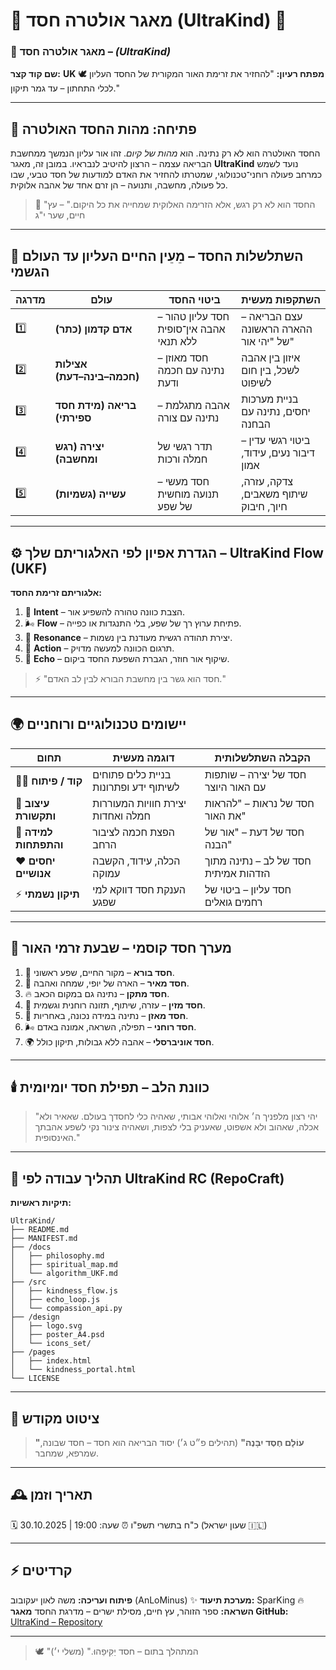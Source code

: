 # 🌊 מאגר אולטרה חסד (UltraKind) 💎


### 🌊 מאגר אולטרה חסד – *(UltraKind)*

**שם קוד קצר:** **UK** 🕊️
**מפתח רעיון:** "להחזיר את זרימת האור המקורית של החסד העליון לכלי התחתון – עד גמר תיקון."

---

## 🌟 פתיחה: מהות החסד האולטרה

החסד האולטרה הוא לא רק נתינה. הוא *מהות של קיום*. זהו אור עליון הנמשך ממחשבת הבריאה עצמה – הרצון להיטיב לנבראיו.
במובן זה, מאגר **UltraKind** נועד לשמש כמרחב פעולה רוחני־טכנולוגי, שמטרתו להחזיר את האדם למודעות של חסד טבעי, שבו כל פעולה, מחשבה, ותנועה – הן זרם אחד של אהבה אלוקית.

> 💬 "החסד הוא לא רק רגש, אלא הזרימה האלוקית שמחייה את כל היקום." – עץ חיים, שער י"ג

---

## 🧬 השתלשלות החסד – מֵעֵין החיים העליון עד העולם הגשמי

| מדרגה | עולם                        | ביטוי החסד                               | השתקפות מעשית                             |
| ----- | --------------------------- | ---------------------------------------- | ----------------------------------------- |
| 1️⃣   | **אדם קדמון (כתר)**         | חסד עליון טהור – אהבה אין־סופית ללא תנאי | עצם הבריאה – ההארה הראשונה של "יהי אור"   |
| 2️⃣   | **אצילות (חכמה–בינה–דעת)**  | חסד מאוזן – נתינה עם חכמה ודעת           | איזון בין אהבה לשכל, בין חום לשיפוט       |
| 3️⃣   | **בריאה (מידת חסד ספירתי)** | אהבה מתגלמת – נתינה עם צורה              | בניית מערכות יחסים, נתינה עם הבחנה        |
| 4️⃣   | **יצירה (רגש ומחשבה)**      | תדר רגשי של חמלה ורכות                   | ביטוי רגשי עדין – דיבור נעים, עידוד, אמון |
| 5️⃣   | **עשייה (גשמיות)**          | חסד מעשי – תנועה מוחשית של שפע           | צדקה, עזרה, שיתוף משאבים, חיוך, חיבוק     |

---

## ⚙️ הגדרת אפיון לפי האלגוריתם שלך – **UltraKind Flow (UKF)**

**אלגוריתם זרימת החסד:**

1. 🩵 **Intent** – הצבת כוונה טהורה להשפיע אור.
2. 🌬 **Flow** – פתיחת ערוץ רך של שפע, בלי התנגדות או כפייה.
3. 🌸 **Resonance** – יצירת תהודה רגשית מעודנת בין נשמות.
4. 💎 **Action** – תרגום הכוונה למעשה מדויק.
5. 🔁 **Echo** – שיקוף אור חוזר, הגברת השפעת החסד ביקום.

> ⚡ "חסד הוא גשר בין מחשבת הבורא לבין לב האדם."

---

## 🌍 יישומים טכנולוגיים ורוחניים

| תחום                  | דוגמה מעשית                           | הקבלה השתלשלותית                     |
| --------------------- | ------------------------------------- | ------------------------------------ |
| 👨‍💻 **קוד / פיתוח** | בניית כלים פתוחים לשיתוף ידע ופתרונות | חסד של יצירה – שותפות עם האור היוצר  |
| 🎨 **עיצוב ותקשורת**  | יצירת חוויות המעוררות חמלה ואחדות     | חסד של נראות – "להראות את האור"      |
| 🧠 **למידה והתפתחות** | הפצת חכמה לציבור הרחב                 | חסד של דעת – "אור של הבנה"           |
| ❤️ **יחסים אנושיים**  | הכלה, עידוד, הקשבה עמוקה              | חסד של לב – נתינה מתוך הזדהות אמיתית |
| ⚡ **תיקון נשמתי**     | הענקת חסד דווקא למי שפגע              | חסד עליון – ביטוי של רחמים גואלים    |

---

## 🌌 מערך חסד קוסמי – שבעת זרמי האור

1. 💫 **חסד בורא** – מקור החיים, שפע ראשוני.
2. 🌈 **חסד מאיר** – הארה של יופי, שמחה ואהבה.
3. 🔥 **חסד מתקן** – נתינה גם במקום הכאב.
4. 🌿 **חסד מזין** – עזרה, שיתוף, תזונה רוחנית וגשמית.
5. 💎 **חסד מאזן** – נתינה במידה נכונה, באחריות.
6. 🌬 **חסד רוחני** – תפילה, השראה, אמונה באדם.
7. 🌍 **חסד אוניברסלי** – אהבה ללא גבולות, תיקון כולל.

---

## 🕯️ כוונת הלב – תפילת חסד יומיומית

> "יהי רצון מלפניך ה׳ אלוהי ואלוהי אבותי, שאהיה כלי לחסדך בעולם.
> שאאיר ולא אכלה, שאהוב ולא אשפוט, שאעניק בלי לצפות,
> ושאהיה צינור נקי לשפע אהבתך האינסופית."

---

## 🧭 תהליך עבודה לפי UltraKind RC (RepoCraft)

**תיקיות ראשיות:**

```
UltraKind/
├── README.md
├── MANIFEST.md
├── /docs
│   ├── philosophy.md
│   ├── spiritual_map.md
│   └── algorithm_UKF.md
├── /src
│   ├── kindness_flow.js
│   ├── echo_loop.js
│   └── compassion_api.py
├── /design
│   ├── logo.svg
│   ├── poster_A4.psd
│   └── icons_set/
├── /pages
│   ├── index.html
│   └── kindness_portal.html
└── LICENSE
```

---

## 📜 ציטוט מקודש

> **"עוֹלָם חֶסֶד יִבָּנֶה"** (תהילים פ״ט ג׳)
> יסוד הבריאה הוא חסד – חסד שבונה, שמרפא, שמחבר.

---

## 🕰️ תאריך וזמן

🗓️ 30.10.2025 | כ"ח בתשרי תשפ"ו
⏰ שעה: 19:00 (שעון ישראל 🇮🇱)

---

## ⚡ קרדיטים

**פיתוח ועריכה:** משה לאון יעקובוב (AnLoMinus) ✨
**מערכת תיעוד:** SparKing 🔥
**השראה:** ספר הזוהר, עץ חיים, מסילת ישרים – מדרגת החסד
**מאגר GitHub:** [UltraKind – Repository](https://github.com/AnLoMinus/UltraKind)

---

> 🕊️ "המתהלך בתום – חסד יַקִּיפֵהוּ." (משלי י׳)
